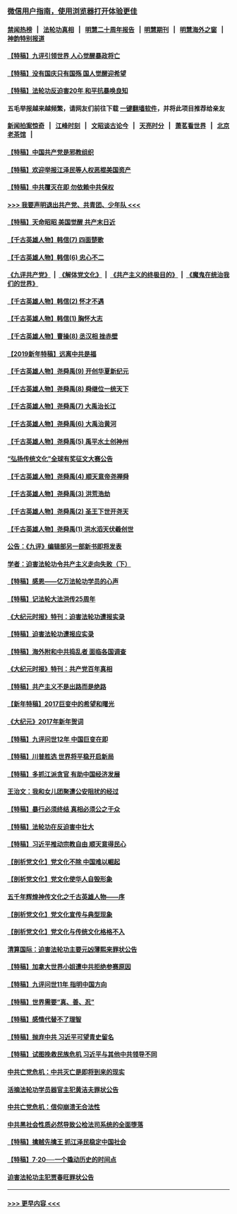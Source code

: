 ### [微信用户指南，使用浏览器打开体验更佳](https://github.com/gfw-breaker/banned-news1/blob/master/indexes/wechat-guide.md?t=0)
#### [禁闻热榜](热点新闻.md?t=0)  &nbsp;&nbsp;|&nbsp;&nbsp; [法轮功真相](https://github.com/gfw-breaker/truth/blob/master/README.md?t=0) &nbsp;&nbsp;|&nbsp;&nbsp; [明慧二十周年报告](https://github.com/gfw-breaker/mh-reports/blob/master/README.md?t=0) &nbsp;&nbsp;|&nbsp;&nbsp;[明慧期刊](https://github.com/gfw-breaker/mh-qikan) &nbsp;&nbsp;|&nbsp;&nbsp; [明慧海外之窗](https://github.com/gfw-breaker/mh-news/blob/master/README.md?t=0) &nbsp;&nbsp;|&nbsp;&nbsp; [神韵特别报道](https://github.com/gfw-breaker/mh-news/blob/master/shenyun.md?t=0)
#### [【特稿】九评引领世界 人心觉醒暴政将亡](../pages/nsc424/n11660496.md?t=02042244) 
#### [【特稿】没有国庆只有国殇 国人觉醒迎希望](../pages/nsc424/n11549354.md?t=02042244) 
#### [【特稿】法轮功反迫害20年 和平抗暴唤良知](../pages/nsc424/n11389135.md?t=02042244) 
#### 五毛举报越来越频繁，请网友们前往下载 [一键翻墙软件](https://github.com/gfw-breaker/ssr-accounts)，并将此项目推荐给亲友
#### [新闻拍案惊奇](https://github.com/gfw-breaker/banned-news1/blob/master/pages/link4.md) &nbsp;&nbsp;|&nbsp;&nbsp; [江峰时刻](https://github.com/gfw-breaker/banned-news1/blob/master/pages/link4.md) &nbsp;&nbsp;|&nbsp;&nbsp; [文昭谈古论今](https://github.com/gfw-breaker/banned-news1/blob/master/pages/link4.md) &nbsp;&nbsp;|&nbsp;&nbsp; [天亮时分](https://github.com/gfw-breaker/banned-news1/blob/master/pages/link4.md) &nbsp;&nbsp;|&nbsp;&nbsp; [萧茗看世界](https://github.com/gfw-breaker/banned-news1/blob/master/pages/link4.md) &nbsp;&nbsp;|&nbsp;&nbsp; [北京老茶馆](https://github.com/gfw-breaker/banned-news1/blob/master/pages/link4.md) &nbsp;&nbsp;|&nbsp;&nbsp; 
#### [【特稿】中国共产党是邪教组织](../pages/nsc424/n11355551.md?t=02042244) 
#### [【特稿】欢迎举报江泽民等人权恶棍美国资产](../pages/nsc424/n11303040.md?t=02042244) 
#### [【特稿】中共覆灭在即 勿依赖中共保权](../pages/nsc424/n11278510.md?t=02042244) 
#### [>>> 我要声明退出共产党、共青团、少年队 <<<](https://github.com/begood0513/goodnews/blob/master/quit/letter.md) 
#### [【特稿】天命昭昭 美国觉醒 共产末日近](../pages/nsc424/n11150259.md?t=02042244) 
#### [【千古英雄人物】韩信(7) 四面楚歌](../pages/nsc424/n7552608.md?t=02042244) 
#### [【千古英雄人物】韩信(6) 忠心不二](../pages/nsc424/n7552572.md?t=02042244) 
#### [《九评共产党》](https://github.com/begood0513/9ping.md/blob/master/README.md) &nbsp;|&nbsp; [《解体党文化》](../../../../jtdwh.md/blob/master/README.md)  &nbsp;|&nbsp; [《共产主义的终极目的》](../../../../gczydzjmd.md/blob/master/README.md) &nbsp;|&nbsp; [《魔鬼在统治我们的世界》](../../../../mgztzwmdsj.md/blob/master/README.md) 
#### [【千古英雄人物】韩信(2) 怀才不遇](../pages/nsc424/n7547691.md?t=02042244) 
#### [【千古英雄人物】韩信(1) 胸怀大志](../pages/nsc424/n7544501.md?t=02042244) 
#### [【千古英雄人物】曹操(8) 丞汉相 挫赤壁](../pages/nsc424/n7662490.md?t=02042244) 
#### [【2019新年特稿】远离中共是福](../pages/nsc424/n10942748.md?t=02042244) 
#### [【千古英雄人物】尧舜禹(9) 开创华夏新纪元](../pages/nsc424/n7519873.md?t=02042244) 
#### [【千古英雄人物】尧舜禹(8) 舜继位一统天下](../pages/nsc424/n7515411.md?t=02042244) 
#### [【千古英雄人物】尧舜禹(7) 大禹治长江](../pages/nsc424/n7475820.md?t=02042244) 
#### [【千古英雄人物】尧舜禹(6) 大禹治黄河](../pages/nsc424/n7475816.md?t=02042244) 
#### [【千古英雄人物】尧舜禹(5) 禹平水土创神州](../pages/nsc424/n7475809.md?t=02042244) 
#### [“弘扬传统文化”全球有奖征文大赛公告](../pages/nsc424/n10889849.md?t=02042244) 
#### [【千古英雄人物】尧舜禹(4) 顺天意帝尧禅舜](../pages/nsc424/n7471624.md?t=02042244) 
#### [【千古英雄人物】尧舜禹(3) 洪荒浩劫](../pages/nsc424/n7471607.md?t=02042244) 
#### [【千古英雄人物】尧舜禹(2) 圣王下世开尧天](../pages/nsc424/n7467643.md?t=02042244) 
#### [【千古英雄人物】尧舜禹(1) 洪水滔天伏羲创世](../pages/nsc424/n7467618.md?t=02042244) 
#### [公告：《九评》编辑部另一部新书即将发表](../pages/nsc424/n10405104.md?t=02042244) 
#### [学者：迫害法轮功令共产主义走向失败（下）](../pages/nsc424/n10009951.md?t=02042244) 
#### [【特稿】感恩——亿万法轮功学员的心声](../pages/nsc424/n9880260.md?t=02042244) 
#### [【特稿】记法轮大法洪传25周年](../pages/nsc424/n9116480.md?t=02042244) 
#### [《大纪元时报》特刊：迫害法轮功遭报实录](../pages/nsc424/n9082916.md?t=02042244) 
#### [【特稿】迫害法轮功遭报应实录](../pages/nsc424/n9055656.md?t=02042244) 
#### [【特稿】海外附和中共捣乱者 面临各国调查](../pages/nsc424/n9047645.md?t=02042244) 
#### [《大纪元时报》特刊：共产党百年真相](../pages/nsc424/n8879818.md?t=02042244) 
#### [【特稿】共产主义不是出路而是绝路](../pages/nsc424/n8792816.md?t=02042244) 
#### [【新年特稿】2017巨变中的希望和曙光](../pages/nsc424/n8655525.md?t=02042244) 
#### [《大纪元》2017年新年贺词](../pages/nsc424/n8651727.md?t=02042244) 
#### [【特稿】九评问世12年 中国巨变在即](../pages/nsc424/n8506053.md?t=02042244) 
#### [【特稿】川普胜选 世界将平稳开启新局](../pages/nsc424/n8482166.md?t=02042244) 
#### [【特稿】多抓江派贪官 有助中国经济发展](../pages/nsc424/n8454769.md?t=02042244) 
#### [王治文：我和女儿团聚遭公安阻扰的经过](../pages/nsc424/n8186638.md?t=02042244) 
#### [【特稿】暴行必须终结‭ ‬真相必须公之于众](../pages/nsc424/n8103572.md?t=02042244) 
#### [【特稿】法轮功在反迫害中壮大](../pages/nsc424/n7915493.md?t=02042244) 
#### [【特稿】习近平推动宗教自由 顺天意得民心](../pages/nsc424/n7782230.md?t=02042244) 
#### [【剖析党文化】党文化不除 中国难以崛起](../pages/nsc424/n7484466.md?t=02042244) 
#### [【剖析党文化】党文化使华人自毁形象](../pages/nsc424/n7480414.md?t=02042244) 
#### [五千年辉煌神传文化之千古英雄人物——序](../pages/nsc424/n7465898.md?t=02042244) 
#### [【剖析党文化】党文化宣传与典型现象](../pages/nsc424/n4667282.md?t=02042244) 
#### [【剖析党文化】党文化与传统文化格格不入](../pages/nsc424/n4665279.md?t=02042244) 
#### [清算国际：迫害法轮功主要元凶薄熙来罪状公告](../pages/nsc424/n4621860.md?t=02042244) 
#### [【特稿】加拿大世界小姐遭中共拒绝参赛原因](../pages/nsc424/n4585305.md?t=02042244) 
#### [【特稿】九评问世11年 指明中国方向](../pages/nsc424/n4578971.md?t=02042244) 
#### [【特稿】世界需要“真、善、忍”](../pages/nsc424/n4577812.md?t=02042244) 
#### [【特稿】感情代替不了理智](../pages/nsc424/n4564327.md?t=02042244) 
#### [【特稿】抛弃中共 习近平可望青史留名](../pages/nsc424/n4549169.md?t=02042244) 
#### [【特稿】试图挽救民族危机 习近平与其他中共领导不同](../pages/nsc424/n4548555.md?t=02042244) 
#### [中共亡党危机：中共灭亡是即将到来的现实](../pages/nsc424/n4547349.md?t=02042244) 
#### [活摘法轮功学员器官主犯黄洁夫罪状公告](../pages/nsc424/n4547015.md?t=02042244) 
#### [中共亡党危机：信仰崩溃无合法性](../pages/nsc424/n4545222.md?t=02042244) 
#### [中共黑社会性质必然导致公检法司系统的全面堕落](../pages/nsc424/n4541854.md?t=02042244) 
#### [【特稿】擒贼先擒王 抓江泽民稳定中国社会](../pages/nsc424/n4530296.md?t=02042244) 
#### [【特稿】7‧20──一个撬动历史的时间点](../pages/nsc424/n4481700.md?t=02042244) 
#### [迫害法轮功主犯贾春旺罪状公告](../pages/nsc424/n4455857.md?t=02042244) 

----
#### [ >>> 更早内容 <<< ](../indexes/nsc424-earlier.md)
